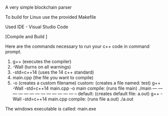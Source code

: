 A very simple blockchain parser


To build for Linux use the provided Makefile

Used IDE - Visual Studio Code 

[Compile and Build ]

Here are the commands necessary to run your c++ code in command prompt.
1. g++ (executes the compiler)
2. -Wall (turns on all warnings)
3. -std=c++14 (uses the 14 c++ standard)
4. main.cpp (the file you want to compile)
5. -o <filename> (creates a custom filename)
custom: (creates a file named: test)
g++ -Wall -std=c++14 main.cpp -o main
compile: (runs file main)
./main
— — — — — — — — — — — — — –
default: (creates default file: a.out)
g++ -Wall -std=c++14 main.cpp
compile: (runs file a.out)
./a.out

The windows executable is called: 
main.exe

